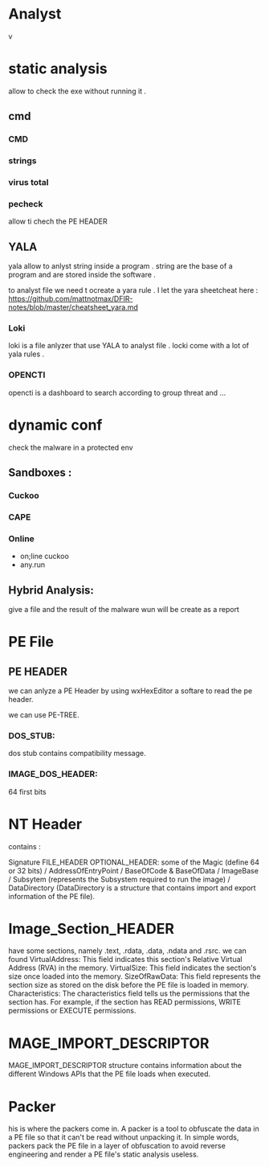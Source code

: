# Analyst

v

# static analysis 

allow to check the exe without running it .

## cmd

### CMD

### strings 

### virus total 

### pecheck

allow ti chech the PE HEADER 

## YALA 
yala allow to anlyst string inside a program .
string are the base of a program and are stored inside the software .


to analyst file we need t ocreate a yara rule .
I let the yara sheetcheat here : https://github.com/mattnotmax/DFIR-notes/blob/master/cheatsheet_yara.md

### Loki
loki is a file anlyzer that use YALA to analyst file .
locki come with a lot of yala rules .

### OPENCTI

opencti is a dashboard to search according to group threat and ...

# dynamic conf

check the malware in a protected env

## Sandboxes :

### Cuckoo 

### CAPE


### Online 
- on;line cuckoo
- any.run 

## Hybrid Analysis:
give a file and the result of the malware wun will be create as a report 


# PE File

## PE HEADER 

we can anlyze a PE Header by using wxHexEditor a softare to read the pe header. 

we can use PE-TREE.

### DOS_STUB:

dos stub contains compatibility message.

### IMAGE_DOS_HEADER:

64 first bits 

# NT Header

contains : 

Signature
FILE_HEADER
OPTIONAL_HEADER: some of the Magic (define 64 or 32 bits) / AddressOfEntryPoint / BaseOfCode & BaseOfData / ImageBase / Subsytem (represents the Subsystem required to run the image) / DataDirectory (DataDirectory is a structure that contains import and export information of the PE file).

# Image_Section_HEADER

have some sections, namely .text, .rdata, .data, .ndata and .rsrc.
we can found 
VirtualAddress: This field indicates this section's Relative Virtual Address (RVA) in the memory.
VirtualSize: This field indicates the section's size once loaded into the memory.
SizeOfRawData: This field represents the section size as stored on the disk before the PE file is loaded in memory.
Characteristics: The characteristics field tells us the permissions that the section has. For example, if the section has READ permissions, WRITE permissions or EXECUTE permissions.


# MAGE_IMPORT_DESCRIPTOR
MAGE_IMPORT_DESCRIPTOR structure contains information about the different Windows APIs that the PE file loads when executed.


# Packer
his is where the packers come in. A packer is a tool to obfuscate the data in a PE file so that it can't be read without unpacking it. In simple words, packers pack the PE file in a layer of obfuscation to avoid reverse engineering and render a PE file's static analysis useless.